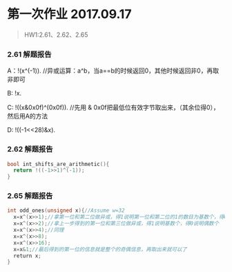 # 第一次作业 2017.09.17

> HW1:2.61、2.62、2.65

### 2.61 解题报告

A：!(x^(-1)). //异或运算：a^b，当a==b的时候返回0，其他时候返回非0，再取非即可

B: !x.

C: !((x&0x0f)^(0x0f)).  //先用 & 0x0f把最低位有效字节取出来，（其余位得0），然后用A的方法

D: !((-1<<28)&x).

### 2.62 解题报告
```c
bool int_shifts_are_arithmetic(){
  return !((-1>>1)^(-1));
}
```

### 2.65 解题报告
```c
int odd_ones(unsigned x){//Assume w=32
  x=x^(x>>1);//拿第一位和第二位做异或，得1说明第一位和第二位的1的数目为基数个，得0说明为偶数个，第一位、第三位、第五位……第31位同理
  x=x^(x>>2);//拿上一步得到的第一位和第三位做异或，得1说明基数个，得0说明偶数个
  x=x^(x>>4);//同理
  x=x^(x>>8);
  x=x^(x>>16);
  x=x&1;//最后得到的第一位的信息就是整个的奇偶信息，再取出来就可以了
  return x;
}
```
